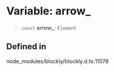 # Variable: arrow\_

> `const` **arrow\_**: `Element`

## Defined in

node_modules/blockly/blockly.d.ts:11078
